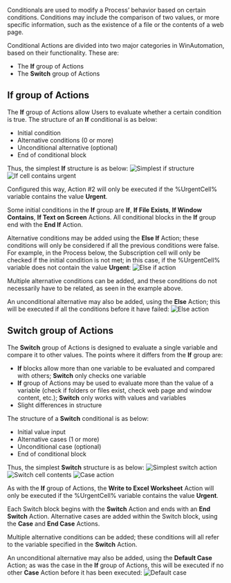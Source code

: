 Conditionals are used to modify a Process’ behavior based on certain conditions. Conditions may include the comparison of two values, or more specific information, such as the existence of a file or the contents of a web page.

Conditional Actions are divided into two major categories in WinAutomation, based on their functionality. These are:
* The **If** group of Actions
* The **Switch** group of Actions
## **If** group of Actions
The **If** group of Actions allow Users to evaluate whether a certain condition is true. The structure of an **If** conditional is as below:
* Initial condition
* Alternative conditions (0 or more)
* Unconditional alternative (optional)
* End of conditional block

Thus, the simplest **If** structure is as below:
    ![Simplest if structure](..\media\simplest-if.png)
    ![If cell contains urgent](..\media\if-cell-contains-urgent.png)

Configured this way, Action #2 will only be executed if the %UrgentCell% variable contains the value **Urgent**.

Some initial conditions in the **If** group are **If**, **If File Exists**, **If Window Contains**, **If Text on Screen** Actions. All conditional blocks in the **If** group end with the **End If** Action.

Alternative conditions may be added using the **Else If** Action; these conditions will only be considered if all the previous conditions were false. For example, in the Process below, the Subscription cell will only be checked if the initial condition is not met; in this case, if the %UrgentCell% variable does not contain the value **Urgent**:
    ![Else if action](..\media\else-if-action.png) 

Multiple alternative conditions can be added, and these conditions do not necessarily have to be related, as seen in the example above.

An unconditional alternative may also be added, using the **Else** Action; this will be executed if all the conditions before it have failed:
    ![Else action](..\media\else-action.png) 

## **Switch** group of Actions
The **Switch** group of Actions is designed to evaluate a single variable and compare it to other values. The points where it differs from the **If** group are:
* **If** blocks allow more than one variable to be evaluated and compared with others; **Switch** only checks one variable
* **If** group of Actions may be used to evaluate more than the value of a variable (check if folders or files exist, check web page and window content, etc.); **Switch** only works with values and variables
* Slight differences in structure

The structure of a **Switch** conditional is as below:
* Initial value input
* Alternative cases (1 or more)
* Unconditional case (optional)
* End of conditional block

Thus, the simplest **Switch** structure is as below:
    ![Simplest switch action](..\media\simplest-switch.png)
    ![Switch cell contents](..\media\switch-cell-contents.png)
    ![Case action](..\media\case-action.png)
    
As with the **If** group of Actions, the **Write to Excel Worksheet** Action will only be executed if the %UrgentCell% variable contains the value **Urgent**.

Each Switch block begins with the **Switch** Action and ends with an **End Switch** Action. Alternative cases are added within the Switch block, using the **Case** and **End Case** Actions.

Multiple alternative conditions can be added; these conditions will all refer to the variable specified in the **Switch** Action.

An unconditional alternative may also be added, using the **Default Case** Action; as was the case in the **If** group of Actions, this will be executed if no other **Case** Action before it has been executed:
    ![Default case](..\media\default-case.png)
